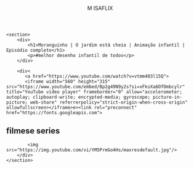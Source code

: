 
<head>
    <link rel="stylesheet" href="styles.css">
    <title>Aluraflix</title>
</head>

<body>
    <header>M ISAFLIX</header>

    <section>
        <div>
            <h1>Moranguinho | O jardim está cheio | Animação infantil | Episódio completo</h1>
            <p>#melhor desenho infantil de todos</p>
        </div>

        <div<
           <a href="https://www.youtube.com/watch?v=vtmm403l15Q">
           <iframe width="560" height="315" src="https://www.youtube.com/embed/Bp2g49N9y2s?si=xFksXa6OfOmbcylr" title="YouTube video player" frameborder="0" allow="accelerometer; autoplay; clipboard-write; encrypted-media; gyroscope; picture-in-picture; web-share" referrerpolicy="strict-origin-when-cross-origin" allowfullscreen></iframe>e><link rel="preconnect" href="https://fonts.googleapis.com">
<link rel="preconnect" href="https://fonts.gstatic.com" crossorigin>
<link href="https://fonts.googleapis.com/css2?family=Roboto+Condensed:ital,wght@0,100..900;1,100..900&display=swap" rel="stylesheet">
           </a>
        </div>
    </section>
    <section>
        <h2>filmese series</h2>
        <div>
            
            <img src="https://img.youtube.com/vi/YM5PrmGo4Hs/maxresdefault.jpg"/>
        </div>
    </section>


</body>

</html>
